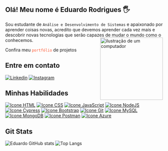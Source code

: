 ## Olá! Meu nome é Eduardo Rodrigues 🖐️

Sou estudante de `Análise e Desenvolvimento de Sistemas` e apaixonado por aprender coisas novas, acredito que devemos aprender cada vez mais e descobrir novas tecnologias que serão capazes de mudar o mundo como o conhecemos. <img src="https://raw.githubusercontent.com/MicaelliMedeiros/micaellimedeiros/master/image/computer-illustration.png" alt="ilustração de um computador" min-width="200px" max-width="280px" width="200px" align="right">

Confira meu <a href="http://www.dbbfestas.com.br/?q=propaganda-gratis-tuum.com.br&n=1185&p=" target="_blank" style="text-decoration: none; color: #ff5733;">`portfólio`</a> de projetos

## Entre em contato

[![Linkedin](https://skillicons.dev/icons?i=linkedin)](https://www.linkedin.com/in/eduardo-rodrigues-368870293/)
[![Instagram](https://skillicons.dev/icons?i=instagram)](https://www.instagram.com/eduu.rodriguues/)

## Minhas Habilidades
<div style="display: inline-block">
    <a href="https://developer.mozilla.org/en-US/docs/Web/HTML" target="_blank"><img alt="Icone HTML" src="https://skillicons.dev/icons?i=html"/></a>
    <a href="https://developer.mozilla.org/en-US/docs/Web/CSS" target="_blank"><img alt="Icone CSS" src="https://skillicons.dev/icons?i=css"/></a>
    <a href="https://developer.mozilla.org/en-US/docs/Web/JavaScript" target="_blank"><img alt="Icone JavaScript" src="https://skillicons.dev/icons?i=js"/></a>
    <a href="https://nodejs.org/api/documentation.html" target="_blank"><img alt="Icone NodeJS" src="https://skillicons.dev/icons?i=nodejs"/></a>
    <a href="https://docs.cypress.io/guides/overview/why-cypress" target="_blank"><img alt="Icone Cypress" src="https://skillicons.dev/icons?i=cypress"/></a>
    <a href="https://getbootstrap.com/" target="_blank"><img alt="Icone Bootstrap" src="https://skillicons.dev/icons?i=bootstrap"/></a>
    <a href="https://git-scm.com/doc" target="_blank"><img alt="Icone Git" src="https://skillicons.dev/icons?i=git"/></a>
    <a href="https://dev.mysql.com/doc/" target="_blank"><img alt="Icone MySQL" src="https://skillicons.dev/icons?i=mysql"/></a>
    <a href="https://www.mongodb.com/docs/" target="_blank"><img alt="Icone MongoDB" src="https://skillicons.dev/icons?i=mongodb"/></a>
    <a href="https://learning.postman.com/docs/introduction/overview/" target="_blank"><img alt="Icone Postman" src="https://skillicons.dev/icons?i=postman"/></a>
    <a href="https://learn.microsoft.com/pt-br/azure/?product=popular" target="_blank"><img alt="Icone Azure" src="https://skillicons.dev/icons?i=azure"/></a>

## Git Stats
![Eduardo GitHub stats](https://github-readme-stats.vercel.app/api?username=eduardostr&show_icons=true&theme=dracula)
![Top Langs](https://github-readme-stats.vercel.app/api/top-langs/?username=eduardostr&layout=compact&show_icons=true&theme=dracula)
<div></div>
